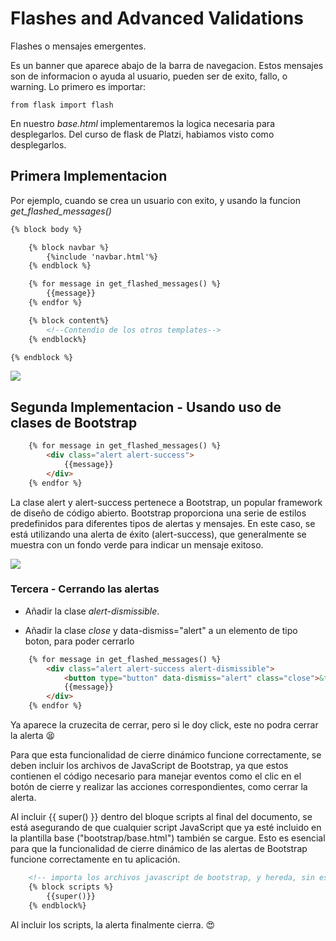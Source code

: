 # Flashes and Advanced Validations

Flashes o mensajes emergentes.

Es un banner que aparece abajo de la barra de navegacion. Estos mensajes son de informacion o ayuda al usuario, pueden ser de exito, fallo, o warning. Lo primero es importar:

    from flask import flash

En nuestro *base.html* implementaremos la logica necesaria para desplegarlos. Del curso de flask de Platzi, habiamos visto como desplegarlos.

## Primera Implementacion

Por ejemplo, cuando se crea un usuario con exito, y usando la funcion *get_flashed_messages()*

```html
{% block body %}

    {% block navbar %}
        {%include 'navbar.html'%}
    {% endblock %}

    {% for message in get_flashed_messages() %}
        {{message}}
    {% endfor %}

    {% block content%}
        <!--Contendio de los otros templates-->
    {% endblock%}

{% endblock %}
```

![](https://i.imgur.com/hZ0w7W9.png)

## Segunda Implementacion - Usando uso de clases de Bootstrap

```html
    {% for message in get_flashed_messages() %}
        <div class="alert alert-success">
            {{message}}
        </div>
    {% endfor %}
```

La clase alert y alert-success pertenece a Bootstrap, un popular framework de diseño de código abierto. Bootstrap proporciona una serie de estilos predefinidos para diferentes tipos de alertas y mensajes. En este caso, se está utilizando una alerta de éxito (alert-success), que generalmente se muestra con un fondo verde para indicar un mensaje exitoso.

![](https://i.imgur.com/e7qI8GT.png)

### Tercera - Cerrando las alertas

- Añadir la clase *alert-dismissible*.

- Añadir la clase *close* y data-dismiss="alert" a un elemento de tipo boton, para poder cerrarlo

```html
    {% for message in get_flashed_messages() %}
        <div class="alert alert-success alert-dismissible">
            <button type="button" data-dismiss="alert" class="close">&times;</button> 👈
            {{message}}
        </div>
    {% endfor %}
```
Ya aparece la cruzecita de cerrar, pero si le doy click, este no podra cerrar la alerta 😫

Para que esta funcionalidad de cierre dinámico funcione correctamente, se deben incluir los archivos de JavaScript de Bootstrap, ya que estos contienen el código necesario para manejar eventos como el clic en el botón de cierre y realizar las acciones correspondientes, como cerrar la alerta.

Al incluir {{ super() }} dentro del bloque scripts al final del documento, se está asegurando de que cualquier script JavaScript que ya esté incluido en la plantilla base ("bootstrap/base.html") también se cargue. Esto es esencial para que la funcionalidad de cierre dinámico de las alertas de Bootstrap funcione correctamente en tu aplicación.


```html
    <!-- importa los archivos javascript de bootstrap, y hereda, sin esto no se puede cerrar los flashes-->
    {% block scripts %}
        {{super()}}
    {% endblock%}
```
Al incluir los scripts, la alerta finalmente cierra. 😍


